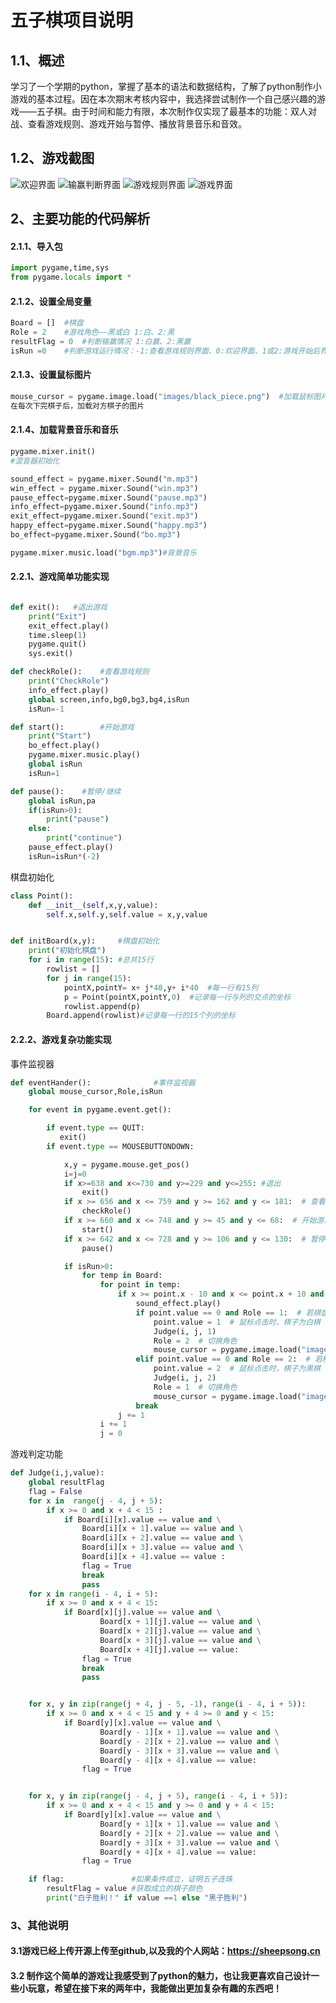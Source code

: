 # 五子棋项目说明

## 1.1、概述

​				学习了一个学期的python，掌握了基本的语法和数据结构，了解了python制作小游戏的基本过程。因在本次期末考核内容中，我选择尝试制作一个自己感兴趣的游戏——五子棋。由于时间和能力有限，本次制作仅实现了最基本的功能：双人对战、查看游戏规则、游戏开始与暂停、播放背景音乐和音效。



## 1.2、游戏截图

![欢迎界面](https://user-images.githubusercontent.com/79883276/122643377-12e55c00-d142-11eb-991a-0fa3202716db.png)
![输赢判断界面](https://user-images.githubusercontent.com/79883276/122643382-1973d380-d142-11eb-8db2-007e9ae1abdd.png)
![游戏规则界面](https://user-images.githubusercontent.com/79883276/122643384-1b3d9700-d142-11eb-9706-eb877f66f847.png)
![游戏界面](https://user-images.githubusercontent.com/79883276/122643386-1d075a80-d142-11eb-8ed6-16cf07baf7f1.png)

## 2、主要功能的代码解析

####  2.1.1、导入包

```python
import pygame,time,sys
from pygame.locals import *
```

#### 2.1.2、设置全局变量

```python
Board = []  #棋盘
Role = 2	#游戏角色——黑或白 1:白、2:黑
resultFlag = 0	#判断输赢情况 1:白赢、2:黑赢
isRun =0	#判断游戏运行情况：-1:查看游戏规则界面、0:欢迎界面、1或2:游戏开始后界面、-2:暂停
```

#### 2.1.3、设置鼠标图片

```python
mouse_cursor = pygame.image.load("images/black_piece.png")  #加载鼠标图片
在每次下完棋子后，加载对方棋子的图片
```

#### 2.1.4、加载背景音乐和音乐

```python
pygame.mixer.init()
#混音器初始化

sound_effect = pygame.mixer.Sound("m.mp3")
win_effect = pygame.mixer.Sound("win.mp3")
pause_effect=pygame.mixer.Sound("pause.mp3")
info_effect=pygame.mixer.Sound("info.mp3")
exit_effect=pygame.mixer.Sound("exit.mp3")
happy_effect=pygame.mixer.Sound("happy.mp3")
bo_effect=pygame.mixer.Sound("bo.mp3")

pygame.mixer.music.load("bgm.mp3")#背景音乐
```

#### 2.2.1、游戏简单功能实现

```python

def exit():   #退出游戏
    print("Exit")
    exit_effect.play()
    time.sleep(1)
    pygame.quit()
    sys.exit()

def checkRole():    #查看游戏规则
    print("CheckRole")
    info_effect.play()
    global screen,info,bg0,bg3,bg4,isRun
    isRun=-1

def start():        #开始游戏
    print("Start")
    bo_effect.play()
    pygame.mixer.music.play()
    global isRun
    isRun=1

def pause():    #暂停/继续
    global isRun,pa
    if(isRun>0):
        print("pause")
    else:
        print("continue")
    pause_effect.play()
    isRun=isRun*(-2)

```

棋盘初始化

```python
class Point():
    def __init__(self,x,y,value):
        self.x,self.y,self.value = x,y,value


def initBoard(x,y):     #棋盘初始化
    print("初始化棋盘")
    for i in range(15): #总共15行
        rowlist = []
        for j in range(15):
            pointX,pointY= x+ j*40,y+ i*40  #每一行有15列
            p = Point(pointX,pointY,0)  #记录每一行与列的交点的坐标
            rowlist.append(p)
        Board.append(rowlist)#记录每一行的15个列的坐标
```

#### 2.2.2、游戏复杂功能实现

事件监视器

```python
def eventHander():              #事件监视器
    global mouse_cursor,Role,isRun

    for event in pygame.event.get():

        if event.type == QUIT:
           exit()
        if event.type == MOUSEBUTTONDOWN:

            x,y = pygame.mouse.get_pos()
            i=j=0
            if x>=638 and x<=730 and y>=229 and y<=255: #退出
                exit()
            if x >= 656 and x <= 759 and y >= 162 and y <= 181:  # 查看规则
                checkRole()
            if x >= 660 and x <= 748 and y >= 45 and y <= 68:  # 开始游戏
                start()
            if x >= 642 and x <= 728 and y >= 106 and y <= 130:  # 暂停游戏
                pause()

            if isRun>0:
                for temp in Board:
                    for point in temp:
                        if x >= point.x - 10 and x <= point.x + 10 and y >= point.y - 10 and y <= point.y + 10:
                            sound_effect.play()
                            if point.value == 0 and Role == 1:  # 若棋盘位置为空；棋子为白棋
                                point.value = 1  # 鼠标点击时，棋子为白棋
                                Judge(i, j, 1)
                                Role = 2  # 切换角色
                                mouse_cursor = pygame.image.load("images/black_piece.png")  # 切换鼠标图片（黑白棋子）
                            elif point.value == 0 and Role == 2:  # 若棋盘位置为空；棋子为黑棋
                                point.value = 2  # 鼠标点击时，棋子为黑棋
                                Judge(i, j, 2)
                                Role = 1  # 切换角色
                                mouse_cursor = pygame.image.load("images/white_piece.png")
                            break
                        j += 1
                    i += 1
                    j = 0


```

游戏判定功能

```python
def Judge(i,j,value):
    global resultFlag
    flag = False
    for x in  range(j - 4, j + 5):
        if x >= 0 and x + 4 < 15 :
            if Board[i][x].value == value and \
                Board[i][x + 1].value == value and \
                Board[i][x + 2].value == value and \
                Board[i][x + 3].value == value and \
                Board[i][x + 4].value == value :
                flag = True
                break
                pass
    for x in range(i - 4, i + 5):
        if x >= 0 and x + 4 < 15:
            if Board[x][j].value == value and \
                    Board[x + 1][j].value == value and \
                    Board[x + 2][j].value == value and \
                    Board[x + 3][j].value == value and \
                    Board[x + 4][j].value == value:
                flag = True
                break
                pass


    for x, y in zip(range(j + 4, j - 5, -1), range(i - 4, i + 5)):
        if x >= 0 and x + 4 < 15 and y + 4 >= 0 and y < 15:
            if Board[y][x].value == value and \
                    Board[y - 1][x + 1].value == value and \
                    Board[y - 2][x + 2].value == value and \
                    Board[y - 3][x + 3].value == value and \
                    Board[y - 4][x + 4].value == value:
                flag = True


    for x, y in zip(range(j - 4, j + 5), range(i - 4, i + 5)):
        if x >= 0 and x + 4 < 15 and y >= 0 and y + 4 < 15:
            if Board[y][x].value == value and \
                    Board[y + 1][x + 1].value == value and \
                    Board[y + 2][x + 2].value == value and \
                    Board[y + 3][x + 3].value == value and \
                    Board[y + 4][x + 4].value == value:
                flag = True

    if flag:               #如果条件成立，证明五子连珠
        resultFlag = value #获取成立的棋子颜色
        print("白子胜利！" if value ==1 else "黑子胜利")
```

### 3、其他说明

####  3.1游戏已经上传开源上传至github,以及我的个人网站：https://sheepsong.cn

#### 3.2 制作这个简单的游戏让我感受到了python的魅力，也让我更喜欢自己设计一些小玩意，希望在接下来的两年中，我能做出更加复杂有趣的东西吧！






